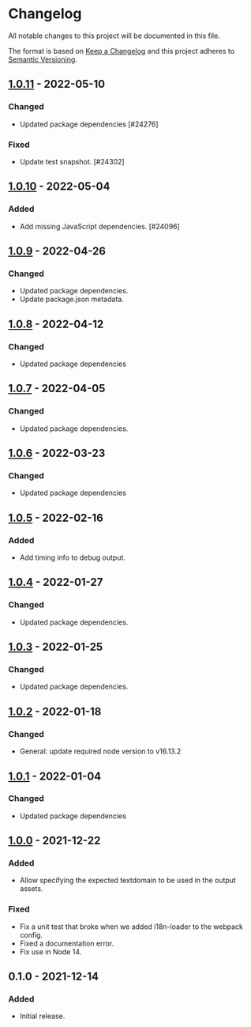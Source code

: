 # Changelog

All notable changes to this project will be documented in this file.

The format is based on [Keep a Changelog](https://keepachangelog.com/en/1.0.0/)
and this project adheres to [Semantic Versioning](https://semver.org/spec/v2.0.0.html).

## [1.0.11] - 2022-05-10
### Changed
- Updated package dependencies [#24276]

### Fixed
- Update test snapshot. [#24302]

## [1.0.10] - 2022-05-04
### Added
- Add missing JavaScript dependencies. [#24096]

## [1.0.9] - 2022-04-26
### Changed
- Updated package dependencies.
- Update package.json metadata.

## [1.0.8] - 2022-04-12
### Changed
- Updated package dependencies

## [1.0.7] - 2022-04-05
### Changed
- Updated package dependencies.

## [1.0.6] - 2022-03-23
### Changed
- Updated package dependencies

## [1.0.5] - 2022-02-16
### Added
- Add timing info to debug output.

## [1.0.4] - 2022-01-27
### Changed
- Updated package dependencies.

## [1.0.3] - 2022-01-25
### Changed
- Updated package dependencies.

## [1.0.2] - 2022-01-18
### Changed
- General: update required node version to v16.13.2

## [1.0.1] - 2022-01-04
### Changed
- Updated package dependencies

## [1.0.0] - 2021-12-22
### Added
- Allow specifying the expected textdomain to be used in the output assets.

### Fixed
- Fix a unit test that broke when we added i18n-loader to the webpack config.
- Fixed a documentation error.
- Fix use in Node 14.

## 0.1.0 - 2021-12-14
### Added
- Initial release.

[1.0.11]: https://github.com/Automattic/i18n-check-webpack-plugin/compare/v1.0.10...v1.0.11
[1.0.10]: https://github.com/Automattic/i18n-check-webpack-plugin/compare/v1.0.9...v1.0.10
[1.0.9]: https://github.com/Automattic/i18n-check-webpack-plugin/compare/v1.0.8...v1.0.9
[1.0.8]: https://github.com/Automattic/i18n-check-webpack-plugin/compare/v1.0.7...v1.0.8
[1.0.7]: https://github.com/Automattic/i18n-check-webpack-plugin/compare/v1.0.6...v1.0.7
[1.0.6]: https://github.com/Automattic/i18n-check-webpack-plugin/compare/v1.0.5...v1.0.6
[1.0.5]: https://github.com/Automattic/i18n-check-webpack-plugin/compare/v1.0.4...v1.0.5
[1.0.4]: https://github.com/Automattic/i18n-check-webpack-plugin/compare/v1.0.3...v1.0.4
[1.0.3]: https://github.com/Automattic/i18n-check-webpack-plugin/compare/v1.0.2...v1.0.3
[1.0.2]: https://github.com/Automattic/i18n-check-webpack-plugin/compare/v1.0.1...v1.0.2
[1.0.1]: https://github.com/Automattic/i18n-check-webpack-plugin/compare/v1.0.0...v1.0.1
[1.0.0]: https://github.com/Automattic/i18n-check-webpack-plugin/compare/v0.1.0...v1.0.0
